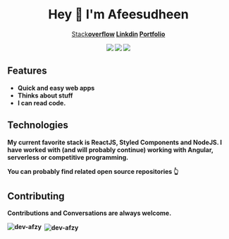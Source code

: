<div align="center">
  <h1>Hey 👋 I'm Afeesudheen</h1>
  <p>
    <a href="https://stackoverflow.com/users/12023459/afeesudheen">Stack<b>overflow<b></a>
    <span> </span>
    <a href="https://www.linkedin.com/in/afeesudheen">Linkdin</a>
    <span> </span>
    <a href="https://afeesudheen.web.app/">Portfolio</a>
  </p>
  <p>
    <img src="https://img.shields.io/badge/Super Fast-%E2%9A%A1%EF%B8%8F-%23DD6B20?style=flat-square" />
    <span> </span>
    <img src="https://img.shields.io/badge/maintained%20since-1998-%2300B0FF?style=flat-square" />
    <span> </span>
    <img src="https://img.shields.io/badge/%F0%9F%92%9B-JavaScript-%23304FFE?style=flat-square" />
  </p>
</div>

## Features

* Quick and easy web apps
* Thinks about stuff
* I can read code.

## Technologies

My current favorite stack is ReactJS, Styled Components and NodeJS. 
I have worked with (and will probably continue) working with Angular, serverless or competitive programming. 

You can probably find related open source repositories 👆

## Contributing

Contributions and Conversations are always welcome. 

<p><img align="left" src="https://github-readme-stats.vercel.app/api/top-langs?username=dev-afzy&show_icons=true&locale=en&layout=compact" alt="dev-afzy" /></p>

<p>&nbsp;<img align="center" src="https://github-readme-stats.vercel.app/api?username=dev-afzy&show_icons=true&locale=en" alt="dev-afzy" /></p>
